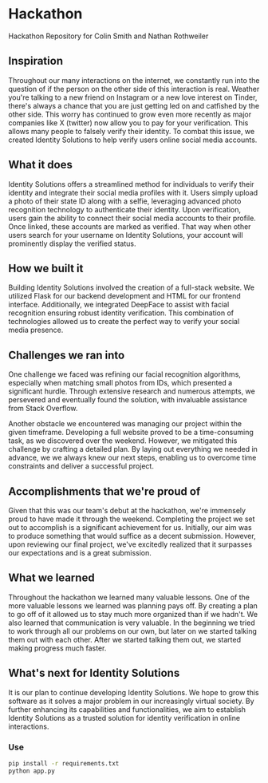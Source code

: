 # Hackathon

Hackathon Repository for Colin Smith and Nathan Rothweiler

## Inspiration

Throughout our many interactions on the internet, we constantly run into the question of if the person on the other side of this interaction is real. Weather you're talking to a new friend on Instagram or a new love interest on Tinder, there's always a chance that you are just getting led on and catfished by the other side. This worry has continued to grow even more recently as major companies like X (twitter) now allow you to pay for your verification. This allows many people to falsely verify their identity. To combat this issue, we created Identity Solutions to help verify users online social media accounts.

## What it does

Identity Solutions offers a streamlined method for individuals to verify their identity and integrate their social media profiles with it. Users simply upload a photo of their state ID along with a selfie, leveraging advanced photo recognition technology to authenticate their identity. Upon verification, users gain the ability to connect their social media accounts to their profile. Once linked, these accounts are marked as verified. That way when other users search for your username on Identity Solutions, your account will prominently display the verified status.

## How we built it

Building Identity Solutions involved the creation of a full-stack website. We utilized Flask for our backend development and HTML for our frontend interface. Additionally, we integrated DeepFace to assist with facial recognition ensuring robust identity verification. This combination of technologies allowed us to create the perfect way to verify your social media presence.

## Challenges we ran into

One challenge we faced was refining our facial recognition algorithms, especially when matching small photos from IDs, which presented a significant hurdle. Through extensive research and numerous attempts, we persevered and eventually found the solution, with invaluable assistance from Stack Overflow.

Another obstacle we encountered was managing our project within the given timeframe. Developing a full website proved to be a time-consuming task, as we discovered over the weekend. However, we mitigated this challenge by crafting a detailed plan. By laying out everything we needed in advance, we we always knew our next steps, enabling us to overcome time constraints and deliver a successful project.

## Accomplishments that we're proud of

Given that this was our team's debut at the hackathon, we're immensely proud to have made it through the weekend. Completing the project we set out to accomplish is a significant achievement for us. Initially, our aim was to produce something that would suffice as a decent submission. However, upon reviewing our final project, we've excitedly realized that it surpasses our expectations and is a great submission.

## What we learned

Throughout the hackathon we learned many valuable lessons. One of the more valuable lessons we learned was planning pays off. By creating a plan to go off of it allowed us to stay much more organized than if we hadn't. We also learned that communication is very valuable. In the beginning we tried to work through all our problems on our own, but later on we started talking them out with each other. After we started talking them out, we started making progress much faster.

## What's next for Identity Solutions

It is our plan to continue developing Identity Solutions. We hope to grow this software as it solves a major problem in our increasingly virtual society. By further enhancing its capabilities and functionalities, we aim to establish Identity Solutions as a trusted solution for identity verification in online interactions.

### Use

```bash
pip install -r requirements.txt
python app.py
```
